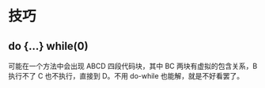 # 技巧

## do {...} while(0)
可能在一个方法中会出现 ABCD 四段代码块，其中 BC 两块有虚拟的包含关系，B 执行不了 C 也不执行，直接到 D。不用 do-while 也能解，就是不好看罢了。